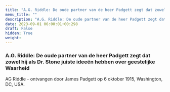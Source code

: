 ```yaml
---
title: "A.G. Riddle: De oude partner van de heer Padgett zegt dat zowel hij als Dr. Stone juiste ideeën hebben over geestelijke Waarheid"
menu_title: ""
description: "A.G. Riddle: De oude partner van de heer Padgett zegt dat zowel hij als Dr. Stone juiste ideeën hebben over geestelijke Waarheid"
date: 2023-09-01 06:00:01+00:298
draft: False
hidden: True
weight:
---
```

### A.G. Riddle: De oude partner van de heer Padgett zegt dat zowel hij als Dr. Stone juiste ideeën hebben over geestelijke Waarheid

AG Riddle - ontvangen door James Padgett op 6 oktober 1915, Washington, DC, USA.
